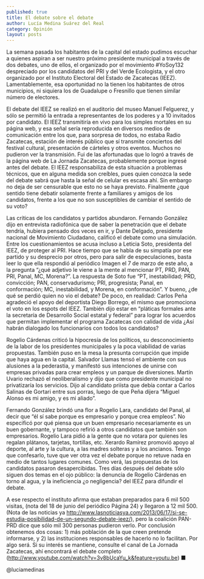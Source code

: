 ```yaml
---
published: true
title: El debate sobre el debate
author: Lucía Medina Suárez del Real
category: Opinión
layout: posts
---
```


La semana pasada los habitantes de la capital del estado pudimos escuchar a quienes aspiran a ser nuestro próximo presidente municipal a través de dos debates, uno de ellos, el organizado por el movimiento #YoSoy132 despreciado por los candidatos del PRI y del Verde Ecologista, y el otro organizado por el Instituto Electoral del Estado de Zacatecas (IEEZ). Lamentablemente, esa oportunidad no la tienen los habitantes de otros municipios, ni siquiera los de Guadalupe o Fresnillo que tienen similar número de electores.

El debate del IEEZ se realizó en el auditorio del museo Manuel Felguerez, y sólo se permitió la entrada a representantes de los poderes y a 10 invitados por candidato. El IEEZ transmitiría en vivo para los simples mortales en su página web, y esa señal sería reproducida en diversos medios de comunicación entre los que, para sorpresa de todos, no estaba Radio Zacatecas, estación de interés público que sí transmite conciertos del festival cultural, presentación de cárteles y otros eventos. 
Muchos no pudieron ver la transmisión. Fui de las afortunadas que lo logró a través de la página web de La Jornada Zacatecas, probablemente porque ingresé antes del debate. El IEEZ responsabiliza de esta situación a problemas técnicos, que en alguna medida son creíbles, pues quien conozca la sede del debate sabrá que hasta la señal de celular es escasa ahí. Sin embargo no deja de ser censurable que esto no se haya previsto. Finalmente ¿qué sentido tiene debatir solamente frente a familiares y amigos de los candidatos, frente a los que no son susceptibles de cambiar el sentido de su voto?

Las críticas de los candidatos y partidos abundaron. Fernando González dijo en entrevista radiofónica que de saber la penetración que el debate tendría, hubiera pensado dos veces en ir, y Dante Delgado, presidente nacional de Movimiento Ciudadano, calificó el debate como una simulación.
Entre los cuestionamientos se acusa incluso a Leticia Soto, presidenta del IEEZ, de proteger al PRI. Hace tiempo que se habla de su simpatía por ese partido y su desprecio por otros, pero para salir de especulaciones, basta leer lo que ella respondió al periódico Imagen el 7 de marzo de este año, a la pregunta “¿qué adjetivo le viene a la mente al mencionar PT, PRD, PAN, PRI, Panal, MC, Morena?”. La respuesta de Soto fue “PT, inestabilidad; PRD, convicción; PAN, conservadurismo; PRI, progresista; Panal, en conformación; MC, inestabilidad, y Morena, en conformación”.
Y bueno, ¿de qué se perdió quien no vio el debate? De poco, en realidad: 
Carlos Peña agradeció el apoyo del deportista Diego Borrego, el mismo que promociona el voto en los espots del IEEZ. También dijo estar en “pláticas formales ante la secretaría de Desarrollo Social estatal y federal” para lograr los acuerdos que permitan implementar el programa Zacatecas con calidad de vida ¿Así habrán dialogado los funcionarios con todos los candidatos? 

Rogelio Cárdenas criticó la hipocresía de los políticos, su desconocimiento de la labor de los presidentes municipales y la poca viabilidad de varias propuestas. También puso en la mesa la presunta corrupción que impide que haya agua en la capital. 
Salvador Llamas tensó el ambiente con sus alusiones a la pederastia, y manifestó sus intenciones de unirse con empresas privadas para crear empleos y un parque de diversiones.
Martín Uvario rechazó el neoliberalismo y dijo que como presidente municipal no privatizaría los servicios. Dijo al candidato priísta que debía contar a Carlos Salinas de Gortari entre sus porras, luego de que Peña dijera “Miguel Alonso es mi amigo, y es mi aliado”.

Fernando González brindó una flor a Rogelio Lara, candidato del Panal, al decir que “él sí sabe porque es empresario y porque crea empleos”. No especificó por qué piensa que un buen empresario necesariamente es un buen gobernante, y tampoco refirió a otros candidatos que también son empresarios. 
Rogelio Lara pidió a la gente que no votara por quienes les regalan plátanos, tarjetas, tortillas, etc. 
Xerardo Ramírez promovió apoyo al deporte, al arte y la cultura, a las madres solteras y a los ancianos. Tengo que confesarlo, tuve que ver otra vez el debate porque no retuve nada en medio de tantos lugares comunes. 
Como verá, las propuestas de los candidatos pasaron desapercibidas. Tres días después del debate sólo siguen dos temas en el ojo público: la denuncia de Rogelio Cárdenas en torno al agua, y la ineficiencia ¿o negligencia? del IEEZ para difundir el debate. 

A ese respecto el instituto afirma que estaban preparados para 6 mil 500 visitas, (nota del 18 de junio del periódico Página 24) y llegaron a 12 mil 500. (Nota de las noticias ya http://www.lasnoticiasya.com/2013/06/17/si-se-estudia-posibilidad-de-un-segundo-debate-ieez/), pero la coalición PAN-PRD dice que sólo mil 300 personas pudieron verlo. 
Por conclusión obtenemos dos cosas: 1) más población de la que creen pretende informarse, y 2) las instituciones responsables de hacerlo no lo facilitan. Por algo será. Si su interés se mantiene, consulte el canal de La Jornada Zacatecas, ahí encontrará el debate completo (http://www.youtube.com/watch?v=3v8bUcaYu_k&feature=youtu.be) ■

@luciamedinas
